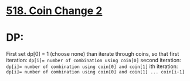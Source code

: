 [518. Coin Change 2](https://leetcode.com/problems/coin-change-2)
===
# DP:
First set dp[0] = 1 (choose none)
than iterate through coins,
so that first iteration:
`dp[i]= number of combination using coin[0]`
second iteration:
 `dp[i]= number of combination using coin[0] and coin[1]`
ith iteration:
`dp[i]= number of combination using coin[0] and coin[1] ... coin[i-1]`